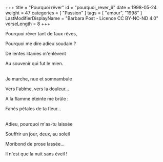 +++
title = "Pourquoi rêver"
id = "pourquoi_rever_6"
date = 1998-05-24
weight = 47
categories = [ "Passion" ]
tags = [ "amour", "1998" ]
LastModifierDisplayName = "Barbara Post - Licence CC BY-NC-ND 4.0"
verseLength = 8
+++

Pourquoi rêver tant de faux rêves,

Pourquoi me dire adieu soudain ?

De lentes litanies m'enlèvent

Au souvenir qui fut le mien.

 \
Je marche, nue et somnambule

Vers l'abîme, vers la douleur...

A la flamme éteinte me brûle :

Fanés pétales de ta fleur...

 \
Adieu, pourquoi m'as-tu laissée

Souffrir un jour, deux, au soleil

Moribond de prose lassée...

Il n'est que la nuit sans éveil !
